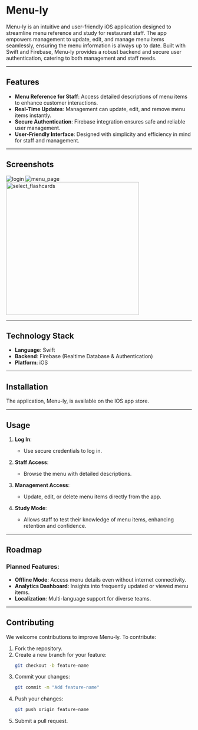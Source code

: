 # Menu-ly

Menu-ly is an intuitive and user-friendly iOS application designed to streamline menu reference and study for restaurant staff. The app empowers management to update, edit, and manage menu items seamlessly, ensuring the menu information is always up to date. Built with Swift and Firebase, Menu-ly provides a robust backend and secure user authentication, catering to both management and staff needs.

---

## Features

- **Menu Reference for Staff**: Access detailed descriptions of menu items to enhance customer interactions.
- **Real-Time Updates**: Management can update, edit, and remove menu items instantly.
- **Secure Authentication**: Firebase integration ensures safe and reliable user management.
- **User-Friendly Interface**: Designed with simplicity and efficiency in mind for staff and management.

---

## Screenshots

![login](https://github.com/user-attachments/assets/5bcb6e61-a142-463e-ae04-91304e31be74)
![menu_page](https://github.com/user-attachments/assets/d6bf7aef-bf43-4597-98ff-434ffe0ac6dc)
<img width="360" alt="select_flashcards" src="https://github.com/user-attachments/assets/dbebce06-1a3d-4c8b-916b-e05a12b97f95" />

---

## Technology Stack

- **Language**: Swift
- **Backend**: Firebase (Realtime Database & Authentication)
- **Platform**: iOS

---

## Installation

The application, Menu-ly, is available on the IOS app store.

---

## Usage

1. **Log In**:
   - Use secure credentials to log in.

2. **Staff Access**:
   - Browse the menu with detailed descriptions.

3. **Management Access**:
   - Update, edit, or delete menu items directly from the app.

4. **Study Mode**:
   - Allows staff to test their knowledge of menu items, enhancing retention and confidence.

---

## Roadmap

### Planned Features:
- **Offline Mode**: Access menu details even without internet connectivity.
- **Analytics Dashboard**: Insights into frequently updated or viewed menu items.
- **Localization**: Multi-language support for diverse teams.

---

## Contributing

We welcome contributions to improve Menu-ly. To contribute:

1. Fork the repository.
2. Create a new branch for your feature:
   ```bash
   git checkout -b feature-name
   ```
3. Commit your changes:
   ```bash
   git commit -m "Add feature-name"
   ```
4. Push your changes:
   ```bash
   git push origin feature-name
   ```
5. Submit a pull request.
